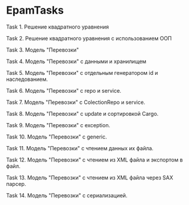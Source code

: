 # EpamTasks
Task 1. Решение квадратного уравнения

Task 2. Решение квадратного уравнения с использованием ООП

Task 3. Модель "Перевозки"

Task 4. Модель "Перевозки" с данными и хранилищем

Task 5. Модель "Перевозки" с отдельным генератором id и наследованием.

Task 6. Модель "Перевозки" с repo и service.

Task 7. Модель "Перевозки" с ColectionRepo и service.

Task 8. Модель "Перевозки" с update и сортировкой Cargo.

Task 9. Модель "Перевозки" с exception.

Task 10. Модель "Перевозки" с generic.

Task 11. Модель "Перевозки" с чтением данных их файла.

Task 12. Модель "Перевозки" с чтением из XML файла и экспортом в файл.

Task 13. Модель "Перевозки" с чтением из XML файла через SAX парсер.

Task 14. Модель "Перевозки" с сериализацией.
